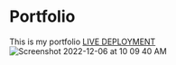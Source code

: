 # Portfolio
This is my portfolio [LIVE DEPLOYMENT](https://portfolio.makaylaalbright.repl.co/)
![Screenshot 2022-12-06 at 10 09 40 AM](https://user-images.githubusercontent.com/114446247/205817535-854ca20f-1c0b-4c5e-bfd8-f425954a4002.png)

